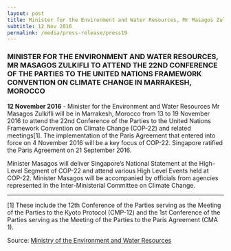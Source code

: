 ```yaml
---
layout: post
title: Minister for the Environment and Water Resources, Mr Masagos Zulkifli to attend the 22nd Conference of the Parties to the United Nations Framework Convention on Climate Change in Marrakesh, Morocco
subtitle: 12 Nov 2016
permalink: /media/press-release/press19
---
```


### MINISTER FOR THE ENVIRONMENT AND WATER RESOURCES, MR MASAGOS ZULKIFLI TO ATTEND THE 22ND CONFERENCE OF THE PARTIES TO THE UNITED NATIONS FRAMEWORK CONVENTION ON CLIMATE CHANGE IN MARRAKESH, MOROCCO

**12 November 2016** - Minister for the Environment and Water Resources Mr Masagos Zulkifli will be in Marrakesh, Morocco from 13 to 19 November 2016 to attend the 22nd Conference of the Parties to the United Nations Framework Convention on Climate Change (COP-22) and related meetings[1]. The implementation of the Paris Agreement that entered into force on 4 November 2016 will be a key focus of COP-22. Singapore ratified the Paris Agreement on 21 September 2016.

Minister Masagos will deliver Singapore’s National Statement at the High-Level Segment of COP-22 and attend various High Level Events held at COP-22. Minister Masagos will be accompanied by officials from agencies represented in the Inter-Ministerial Committee on Climate Change.

___

[1] These include the 12th Conference of the Parties serving as the Meeting of the Parties to the Kyoto Protocol (CMP-12) and the 1st Conference of the Parties serving as the Meeting of the Parties to the Paris Agreement (CMA 1).

Source: [<a href="https://www.mewr.gov.sg/news/press-release---minister-for-the-environment-and-water-resources--mr-masagos-zulkifli-to-attend-the-22nd-conference-of-the-parties-to-the-united-nations-framework-convention-on-climate-change-in-marrakesh--morocco" target="_blank">Ministry of the Environment and Water Resources</a>](https://www.mewr.gov.sg/news/press-release---minister-for-the-environment-and-water-resources--mr-masagos-zulkifli-to-attend-the-22nd-conference-of-the-parties-to-the-united-nations-framework-convention-on-climate-change-in-marrakesh--morocco)